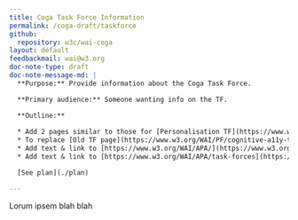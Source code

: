 ```yaml
---
title: Coga Task Force Information
permalink: /coga-draft/taskforce
github:
  repository: w3c/wai-coga
layout: default
feedbackmail: wai@w3.org
doc-note-type: draft
doc-note-message-md: |
  **Purpose:** Provide information about the Coga Task Force.

  **Primary audience:** Someone wanting info on the TF.

  **Outline:**
  
  * Add 2 pages similar to those for [Personalisation TF](https://www.w3.org/WAI/APA/task-forces/personalization) & [Personalisation Work Statement](https://www.w3.org/WAI/APA/task-forces/personalization/work-statement) - menu doesn't seem correct for these pages
  * To replace [Old TF page](https://www.w3.org/WAI/PF/cognitive-a11y-tf/)
  * Add text & link to [https://www.w3.org/WAI/APA/](https://www.w3.org/WAI/APA/)
  * Add text & link to [https://www.w3.org/WAI/APA/task-forces](https://www.w3.org/WAI/APA/task-forces)

  [See plan](./plan)

---
```


Lorum ipsem blah blah